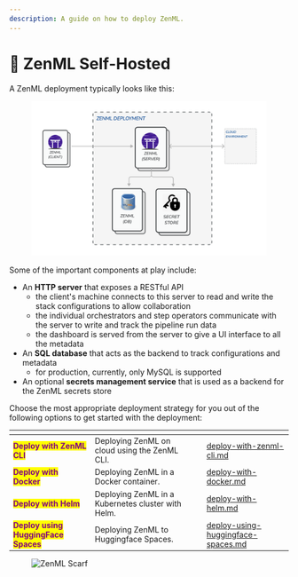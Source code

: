 ```yaml
---
description: A guide on how to deploy ZenML.
---
```


# 🔧 ZenML Self-Hosted

A ZenML deployment typically looks like this:

<figure><img src="../../../.gitbook/assets/SystemArchitectureZenMLDeployment.png" alt=""><figcaption></figcaption></figure>

Some of the important components at play include:

* An **HTTP server** that exposes a RESTful API
  * the client's machine connects to this server to read and write the stack configurations to allow collaboration
  * the individual orchestrators and step operators communicate with the server to write and track the pipeline run data
  * the dashboard is served from the server to give a UI interface to all the metadata
* An **SQL database** that acts as the backend to track configurations and metadata
  * for production, currently, only MySQL is supported
* An optional **secrets management service** that is used as a backend for the ZenML secrets store

Choose the most appropriate deployment strategy for you out of the following options to get started with the deployment:

<table data-card-size="large" data-view="cards"><thead><tr><th></th><th></th><th data-hidden></th><th data-hidden data-type="content-ref"></th><th data-hidden data-card-target data-type="content-ref"></th></tr></thead><tbody><tr><td><mark style="color:purple;"><strong>Deploy with ZenML CLI</strong></mark></td><td>Deploying ZenML on cloud using the ZenML CLI.</td><td></td><td></td><td><a href="deploy-with-zenml-cli.md">deploy-with-zenml-cli.md</a></td></tr><tr><td><mark style="color:purple;"><strong>Deploy with Docker</strong></mark></td><td>Deploying ZenML in a Docker container.</td><td></td><td></td><td><a href="deploy-with-docker.md">deploy-with-docker.md</a></td></tr><tr><td><mark style="color:purple;"><strong>Deploy with Helm</strong></mark></td><td>Deploying ZenML in a Kubernetes cluster with Helm.</td><td></td><td></td><td><a href="deploy-with-helm.md">deploy-with-helm.md</a></td></tr><tr><td><mark style="color:purple;"><strong>Deploy using HuggingFace Spaces</strong></mark></td><td>Deploying ZenML to Huggingface Spaces.</td><td></td><td></td><td><a href="deploy-using-huggingface-spaces.md">deploy-using-huggingface-spaces.md</a></td></tr></tbody></table>

<figure><img src="https://static.scarf.sh/a.png?x-pxid=f0b4f458-0a54-4fcd-aa95-d5ee424815bc" alt="ZenML Scarf"><figcaption></figcaption></figure>
